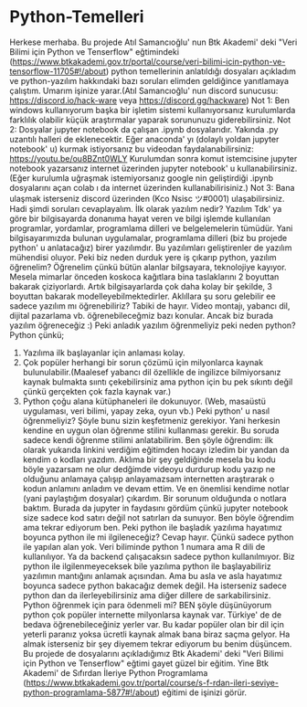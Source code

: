 # Python-Temelleri
Herkese merhaba. Bu projede Atıl Samancıoğlu' nun Btk Akademi' deki "Veri Bilimi için Python ve Tenserflow" eğtimindeki (https://www.btkakademi.gov.tr/portal/course/veri-bilimi-icin-python-ve-tensorflow-11705#!/about) python temellerinin anlatıldığı dosyaları açıkladım ve python-yazılım hakkındaki bazı soruları elimden geldiğince yanıtlamaya çalıştım. Umarım işinize yarar.(Atıl Samancıoğlu' nun discord sunucusu:  https://discord.io/hack-ware veya https://discord.gg/hackware)
Not 1: Ben windows kullanıyorum başka bir işletim sistemi kullanıyorsanız kurulumlarda farklılık olabilir küçük araştırmalar yaparak sorununuzu giderebilirsiniz.
Not 2: Dosyalar jupyter notebook da çalışan .ipynb dosyalarıdır. Yakında .py uzantılı halleri de eklenecektir. Eğer anaconda' yı (dolaylı yoldan jupyter notebook' u) kurmak istiyorsanız bu videodan faydalanabilirsiniz: https://youtu.be/ou8BZnt0WLY Kurulumdan sonra komut istemcisine jupyter notebook yazarsanız internet üzerinden jupyter notebook' u kullanabilirsiniz. (Eğer kurulumla uğraşmak istemiyorsanız google nin geliştirdiği .ipynb dosyalarını açan colab ı da internet üzerinden kullanabilirisiniz.)
Not 3: Bana ulaşmak isterseniz discord üzerinden (Kco Nsisc ツ#0001) ulaşabilirsiniz. Hadi şimdi soruları cevaplayalım.
İlk olarak yazılım nedir? Yazılım Tdk' ya göre bir bilgisayarda donanıma hayat veren ve bilgi işlemde kullanılan programlar, yordamlar, programlama dilleri ve belgelemelerin tümüdür. Yani bilgisayarımızda bulunan uygulamalar, programlama dilleri (biz bu projede python' u anlatacağız) birer yazılımdır. Bu yazılımları geliştirenler de yazılım mühendisi oluyor. 
Peki biz neden durduk yere iş çıkarıp python, yazılım öğrenelim? Öğrenelim çünkü bütün alanlar bilgsayara, teknolojiye kayıyor. Mesela mimarlar önceden koskoca kağıtlara bina taslaklarını 2 boyuttan bakarak çiziyorlardı. Artık bilgisayarlarda çok daha kolay bir şekilde, 3 boyuttan bakarak modelleyebilmektedirler. Aklıllara şu soru gelebilir ee sadece yazılım mı öğrenebiliriz? Tabiki de hayır. Video montajı, yabancı dil, dijital pazarlama vb. öğrenebileceğmiz bazı konular. Ancak biz burada yazılım öğreneceğiz :) 
Peki anladık yazılım öğrenmeliyiz peki neden python? Python çünkü;
1) Yazılıma ilk başlayanlar için anlaması kolay.
2) Çok popüler herhangi bir sorun çözümü için milyonlarca kaynak bulunulabilir.(Maalesef yabancı dil özellikle de ingilizce bilmiyorsanız kaynak bulmakta sııntı çekebilirsiniz ama python için bu pek sıkıntı değil çünkü gerçekten çok fazla kaynak var.)
3) Python çoğu alana kütüphaneleri ile dokunuyor. (Web, masaüstü uygulaması, veri bilimi, yapay zeka, oyun vb.)
Peki python' u nasıl öğrenmeliyiz? Şöyle bunu sizin keşfetmeniz gerekiyor. Yani herkesin kendine en uygun olan öğrenme stilini kullanması gerekir. Bu soruda sadece kendi öğrenme stilimi anlatabilirim. Ben şöyle öğrendim: ilk olarak yukarıda linkini verdiğim eğitimden hocayı izledim bir yandan da kendim o kodları yazdım. Aklıma bir şey geldiğinde mesela bu kodu böyle yazarsam ne olur dedğimde videoyu durdurup kodu yazıp ne olduğunu anlamaya çalışıp anlayamazsam internetten araştırarak o kodun anlamını anladım ve devam ettim. Ve en önemlisi kendime notlar (yani paylaştığım dosyalar) çıkardım. Bir sorunum olduğunda o notlara baktım. Burada da jupyter in faydasını gördüm çünkü jupyter notebook size sadece kod satırı değil not satırları da sunuyor. Ben böyle öğrendim ama tekrar ediyorum ben. 
Peki python ile başladık yazılıma hayatımız boyunca python ile mi ilgileneceğiz? Cevap hayır. Çünkü sadece python ile yapılan alan yok. Veri biliminde python 1 numara ama R dili de kullanılıyor. Ya da backend çalışacaksın sadece python kullanılmıyor. Biz python ile ilgilenmeyeceksek bile yazılıma python ile başlayabiliriz yazılımın mantığını anlamak açısından. Ama bu asla ve asla hayatımız boyunca sadece python bakacağız demek değil. Ha isterseniz sadece python dan da ilerleyebilirsiniz ama diğer dillere de sarkabilirsiniz.
Python öğrenmek için para ödenmeli mi? BEN şöyle düşünüyorum python çok popüler internette milyonlarsa kaynak var. Türkiye' de de bedava öğrenebileceğiniz yerler var. Bu kadar popüler olan bir dil için yeterli paranız yoksa ücretli kaynak almak bana biraz saçma gelyor. Ha almak isterseniz bir şey diyemem tekrar ediyorum bu benim düşüncem. Bu projede de dosyalarını açıkladığımız Btk Akademi' deki "Veri Bilimi için Python ve Tenserflow" eğtimi gayet güzel bir eğitim. Yine Btk Akademi' de Sıfırdan İleriye Python Programlama (https://www.btkakademi.gov.tr/portal/course/s-f-rdan-ileri-seviye-python-programlama-5877#!/about) eğitimi de işinizi görür.
